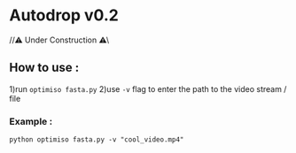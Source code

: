 # Autodrop v0.2

//⚠ Under Construction ⚠\\

## How to use : 
1)run `optimiso fasta.py`
2)use `-v` flag to enter the path to the video stream / file 

### Example :

`python optimiso fasta.py -v "cool_video.mp4"`

